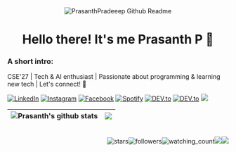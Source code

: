 <div align="center"> <img src="https://github.com/PrasanthPradeep/PrasanthPradeep/assets/78849206/cd4bcd9c-b592-4c4e-aab5-8b80b5e94d0b" alt="PrasanthPradeeep Github Readme" /> </div>
<div align="center">
<h1>Hello there! It's me Prasanth P 👋</h1>
</div>

### A short intro:

CSE'27 | Tech & AI enthusiast | Passionate about programming & learning new tech | Let's connect! 🤝

<a href="https://www.linkedin.com/in/prasanth1010000/" target="_blank"><img src="https://img.shields.io/badge/LinkedIn-%230077B5.svg?&style=flat-square&logo=linkedin&logoColor=white" alt="LinkedIn"></a>
<a href="https://www.instagram.com/prasanth__p_/" target="_blank"><img src="https://img.shields.io/badge/Instagram-%23E4405F.svg?&style=flat-square&logo=instagram&logoColor=white" alt="Instagram"></a>
<a href="https://www.twitter.com/prasanth__p_/" target="_blank"><img src="https://img.shields.io/badge/Twitter-%231877F2.svg?&style=flat-square&logo=x&logoColor=white" alt="Facebook"></a>
<a href="https://www.github.com/PrasanthPradeep/" target="_blank"><img src="https://img.shields.io/badge/GitHub-%2324292e.svg?&style=flat-square&logo=github&logoColor=white" alt="Spotify"></a>
<a href="https://dev.to/prasanth__p_" target="_blank"><img src="https://img.shields.io/badge/DEV-%230A0A0A.svg?&style=flat-square&logo=DEV.to&logoColor=white" alt="DEV.to"></a>
<a href="https://prasanthp.me" target="_blank"><img src="https://img.shields.io/badge/Portfolio-%23FF6D00.svg?&style=flat-square&logo=&logoColor=white" alt="DEV.to"></a>
<a href="https://github.com/sponsors/PrasanthPradeep/"><img src="https://img.shields.io/static/v1?label=Sponsor%20Me%20on&message=GitHub&color=green?style=plastic&logo=githubsponsors" /></a>

| <img align="center" src="https://github-readme-stats.vercel.app/api?username=PrasanthPradeep&show_icons=true&include_all_commits=true&theme=neon&hide_border=true" alt="Prasanth's github stats" /></a> | <img align="center" src="https://github-readme-stats.vercel.app/api/top-langs/?username=PrasanthPradeep&layout=compact&theme=neon&hide_border=true" /></a> |
| ------------- | ------------- |
<div align="center">
</div><br>
<div align="right"><img src="https://img.shields.io/github/stars/PrasanthPradeep?label=Stars" alt="stars"><img alt="followers" src="https://img.shields.io/github/followers/PrasanthPradeep?label=Followers&style=social"><img src="https://komarev.com/ghpvc/?username=PrasanthPradeep&color=brightgreen" alt="watching_count" /><img src="https://visitor-badge.laobi.icu/badge?page_id=PrasanthPradeep" /><img src="https://img.shields.io/static/v1?label=&message=since%20June%2015%202025&labelcolor=gray" /></div>

